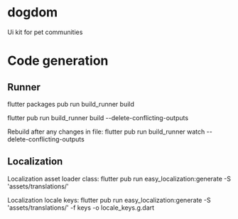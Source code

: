 # dogdom

Ui kit for pet communities

# Code generation

## Runner

flutter packages pub run build_runner build

flutter pub run build_runner build --delete-conflicting-outputs

Rebuild after any changes in file:
flutter pub run build_runner watch --delete-conflicting-outputs

## Localization

Localization asset loader class:
flutter pub run easy_localization:generate -S 'assets/translations/'

Localization locale keys:
flutter pub run easy_localization:generate -S 'assets/translations/' -f keys -o locale_keys.g.dart

